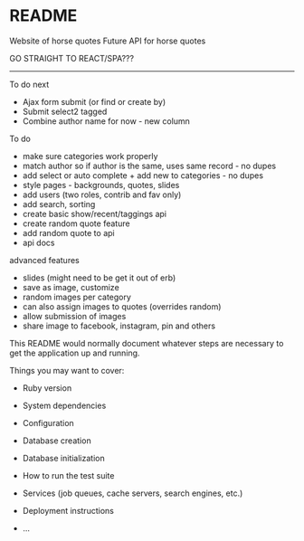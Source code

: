 # README

Website of horse quotes 
Future API for horse quotes

GO STRAIGHT TO REACT/SPA???

*********

To do next
- Ajax form submit (or find or create by)
- Submit select2 tagged 
- Combine author name for now - new column



To do
- make sure categories work properly
- match author so if author is the same, uses same record - no dupes 
- add select or auto complete + add new to categories - no dupes 
- style pages - backgrounds, quotes, slides 
- add users (two roles, contrib and fav only)
- add search, sorting 
- create basic show/recent/taggings api 
- create random quote feature
- add random quote to api 
- api docs

advanced features
- slides (might need to be get it out of erb)
- save as image, customize
- random images per category 
- can also assign images to quotes (overrides random)
- allow submission of images 
- share image to facebook, instagram, pin and others



This README would normally document whatever steps are necessary to get the
application up and running.

Things you may want to cover:

* Ruby version

* System dependencies

* Configuration

* Database creation

* Database initialization

* How to run the test suite

* Services (job queues, cache servers, search engines, etc.)

* Deployment instructions

* ...
